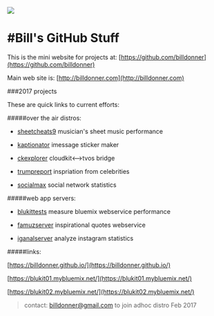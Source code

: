 
![](https://avatars1.githubusercontent.com/u/137947?v=3&s=96)

#Bill's GitHub Stuff
===============
This is the mini website for projects at: [https://github.com/billdonner](https://github.com/billdonner)

Main web site is: [http://billdonner.com](http://billdonner.com)

###2017 projects 

These are quick links to current efforts:

#####over the air distros:

- [sheetcheats9](http://billdonner.com/sc9) musician's sheet music performance

- [kaptionator](https://github.com/billdonner/kaptionator) imessage sticker maker

- [ckexplorer](https://github.com/billdonner/ckexplorer) cloudkit<-->tvos bridge

- [trumpreport](http://billdonner.com/tr) inspriation from celebrities

- [socialmax](https://github.com/billdonner/smxclient01) social network statistics

#####web app servers:

- [blukittests](https://github.com/billdonner/blukit-tests) measure bluemix webservice performance

- [famuzserver](https://github.com/billdonner/faymuzserver) inspirational quotes webservice

- [iganalserver](https://github.com/billdonner/smxserver01) analyze instagram statistics

#####links:

[https://billdonner.github.io/](https://billdonner.github.io/)

[https://blukit01.mybluemix.net/](https://blukit01.mybluemix.net/)

[https://blukit02.mybluemix.net/](https://blukit02.mybluemix.net/)

>contact: billdonner@gmail.com to join adhoc distro  Feb 2017
